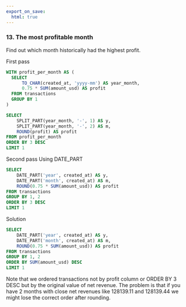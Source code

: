 ```yaml
---
export_on_save:
  html: true
---
```

### 13. The most profitable month

Find out which month historically had the highest profit.

First pass

```sql
WITH profit_per_month AS (
  SELECT 
      TO_CHAR(created_at, 'yyyy-mm') AS year_month,
      0.75 * SUM(amount_usd) AS profit
  FROM transactions
  GROUP BY 1
)

SELECT 
    SPLIT_PART(year_month, '-', 1) AS y,
    SPLIT_PART(year_month, '-', 2) AS m,
    ROUND(profit) AS profit
FROM profit_per_month
ORDER BY 3 DESC
LIMIT 1
```

Second pass 
Using DATE_PART

```sql
SELECT
    DATE_PART('year', created_at) AS y,
    DATE_PART('month', created_at) AS m,
    ROUND(0.75 * SUM(amount_usd)) AS profit
FROM transactions
GROUP BY 1, 2
ORDER BY 3 DESC
LIMIT 1
```


Solution

```sql
SELECT
    DATE_PART('year', created_at) AS y,
    DATE_PART('month', created_at) AS m,
    ROUND(0.75 * SUM(amount_usd)) AS profit
FROM transactions
GROUP BY 1, 2
ORDER BY SUM(amount_usd) DESC
LIMIT 1
```

Note that we ordered transactions not by profit column or ORDER BY 3 DESC but by the original value of net revenue. The problem is that if you have 2 months with close net revenues like 128139.11 and 128139.44 we might lose the correct order after rounding.